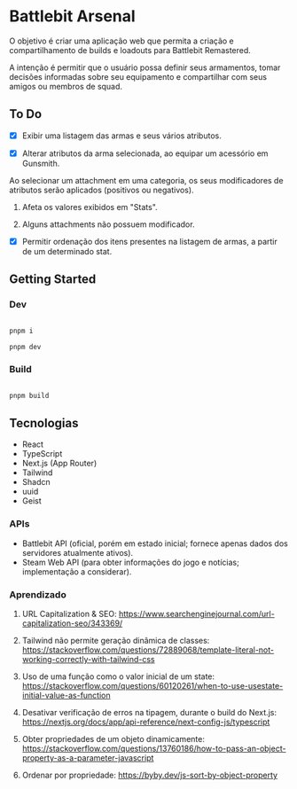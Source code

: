 # Battlebit Arsenal

O objetivo é criar uma aplicação web que permita a criação e compartilhamento de builds e loadouts para Battlebit Remastered.

A intenção é permitir que o usuário possa definir seus armamentos, tomar decisões informadas sobre seu equipamento e compartilhar com seus amigos ou membros de squad.

## To Do

- [x] Exibir uma listagem das armas e seus vários atributos.

- [x] Alterar atributos da arma selecionada, ao equipar um acessório em Gunsmith.

Ao selecionar um attachment em uma categoria, os seus modificadores de atributos serão aplicados (positivos ou negativos).

1. Afeta os valores exibidos em "Stats".

2. Alguns attachments não possuem modificador.

- [x] Permitir ordenação dos itens presentes na listagem de armas, a partir de um determinado stat.

## Getting Started

### Dev

```bash

pnpm i

pnpm dev

```

### Build

```bash

pnpm build

```

## Tecnologias

- React
- TypeScript
- Next.js (App Router)
- Tailwind
- Shadcn
- uuid
- Geist

### APIs

- Battlebit API (oficial, porém em estado inicial; fornece apenas dados dos servidores atualmente ativos).
- Steam Web API (para obter informações do jogo e notícias; implementação a considerar).

### Aprendizado

1. URL Capitalization & SEO: https://www.searchenginejournal.com/url-capitalization-seo/343369/

2. Tailwind não permite geração dinâmica de classes: https://stackoverflow.com/questions/72889068/template-literal-not-working-correctly-with-tailwind-css

3. Uso de uma função como o valor inicial de um state: https://stackoverflow.com/questions/60120261/when-to-use-usestate-initial-value-as-function

4. Desativar verificação de erros na tipagem, durante o build do Next.js: https://nextjs.org/docs/app/api-reference/next-config-js/typescript

5. Obter propriedades de um objeto dinamicamente: https://stackoverflow.com/questions/13760186/how-to-pass-an-object-property-as-a-parameter-javascript

6. Ordenar por propriedade: https://byby.dev/js-sort-by-object-property
